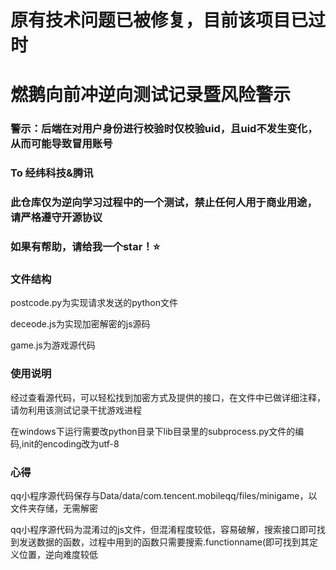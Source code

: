 # 原有技术问题已被修复，目前该项目已过时

# 燃鹅向前冲逆向测试记录暨风险警示

### 警示：后端在对用户身份进行校验时仅校验uid，且uid不发生变化，从而可能导致冒用账号

### To 经纬科技&腾讯

### 此仓库仅为逆向学习过程中的一个测试，禁止任何人用于商业用途，请严格遵守开源协议

### 如果有帮助，请给我一个star！⭐

### 文件结构

postcode.py为实现请求发送的python文件

deceode.js为实现加密解密的js源码

game.js为游戏源代码

### 使用说明

经过查看源代码，可以轻松找到加密方式及提供的接口，在文件中已做详细注释，请勿利用该测试记录干扰游戏进程

在windows下运行需要改python目录下lib目录里的subprocess.py文件的编码,init的encoding改为utf-8

### 心得

qq小程序源代码保存与Data/data/com.tencent.mobileqq/files/minigame，以文件夹存储，无需解密

qq小程序源代码为混淆过的js文件，但混淆程度较低，容易破解，搜索接口即可找到发送数据的函数，过程中用到的函数只需要搜索.functionname(即可找到其定义位置，逆向难度较低

